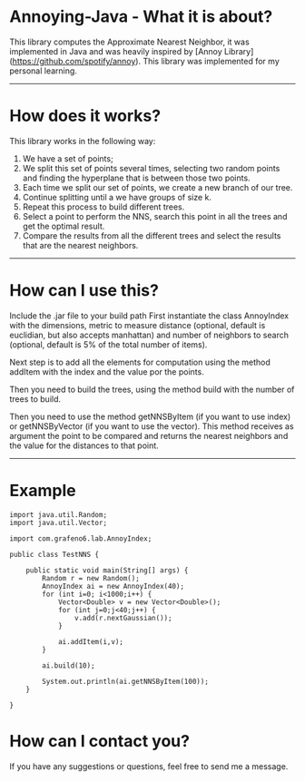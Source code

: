 # Annoying-Java - What it is about?

This library computes the Approximate Nearest Neighbor, it was implemented in Java and was heavily inspired by [Annoy Library] (https://github.com/spotify/annoy). This library was implemented for my personal learning.
___

# How does it works?

This library works in the following way:

1. We have a set of points;
2. We split this set of points several times, selecting two random points and finding the hyperplane that is between those two points.
3. Each time we split our set of points, we create a new branch of our tree.
4. Continue splitting until a we have groups of size k.
5. Repeat this process to build different trees.
6. Select a point to perform the NNS, search this point in all the trees and get the optimal result.
7. Compare the results from all the different trees and select the results that are the nearest neighbors.
___

# How can I use this?

Include the .jar file to your build path
First instantiate the class AnnoyIndex with the dimensions, metric to measure distance (optional, default is euclidian, but also accepts manhattan) and number of neighbors to search (optional, default is 5% of the total number of items).

Next step is to add all the elements for computation using the method addItem with the index and the value por the points.

Then you need to build the trees, using the method build with the number of trees to build.

Then you need to use the method getNNSByItem (if you want to use index) or getNNSByVector (if you want to use the vector). This method receives as argument the point to be compared and returns the nearest neighbors and the value for the distances to that point.
___

# Example


```
import java.util.Random;
import java.util.Vector;

import com.grafeno6.lab.AnnoyIndex;

public class TestNNS {

	public static void main(String[] args) {
		Random r = new Random();
		AnnoyIndex ai = new AnnoyIndex(40);
		for (int i=0; i<1000;i++) {
			Vector<Double> v = new Vector<Double>();
			for (int j=0;j<40;j++) {
				v.add(r.nextGaussian());
			}

			ai.addItem(i,v);
		}	
		
		ai.build(10);

		System.out.println(ai.getNNSByItem(100));
	}

}
```

# How can I contact you?

If you have any suggestions or questions, feel free to send me a message.

